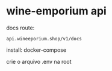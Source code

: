 # wine-emporium api

docs route:
```
api.wineeporium.shop/v1/docs
```

install:
docker-compose

crie o arquivo .env na root